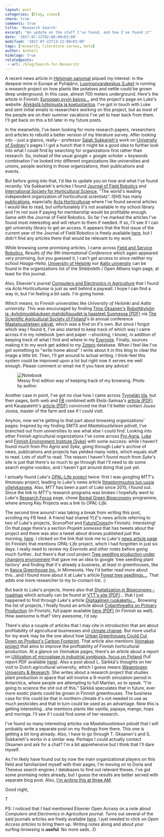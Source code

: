 ```yaml
---
layout: post
categories: [blog, views]
share: true
comments: true
title: 'Research Search'
excerpt: "An update on the stuff I've found, and how I've found it"
date: '2017-07-22T02:00:00+03:00'
modified: '2017-07-22T13:12:00+03:00'
tags: [research, literature survey, meta]
author: Author1
hidelogo: true
relatedposts:
 - url: /blog/Search-for-Research/
---
```

A recent news article in [Helsingin sanomat](hs.fi) piqued my interest: in the deepest mine in Europe at Pyhäjärvi, [Luonnonvarakeskus (Luke)](https://www.luke.fi) is running a research project on how plants like potatoes and nettle could be grown deep underground. In this case, almost 700 meters underground. Here's the article in Finnish: [Euroopan syvin kaivos...](http://www.hs.fi/kotimaa/art-2000005280437.html) and the project's page on Luke's website: [Älykästä tutkimusta ja koetuotantoa](https://www.luke.fi/projektit/alykasta-tutkimusta-ja-koetuotantoa/). I've got in touch with Luke and sent initial emails to researchers working on this project, but as most of the people are on their summer vacations I've yet to hear back from them. I'll get back on this a bit later in my future posts.

In the meanwhile, I've been looking for more research papers, researchers and articles to rebuild a better version of my literature survey. After looking into --just a glance, really-- professor [Salah Sukkarieh's](http://sydney.edu.au/engineering/people/salah.sukkarieh.php) work on [University of Sydney](http://sydney.edu.au)'s pages I  I got a hunch that it might be a good idea to further look into what I could find by searching for organizations first rather than research. So, instead of the usual *google + google scholar + keywords* combination I've looked into different organizations like universities and unions, people working in those organizations, their publications and events.

But before going into that, I'd like to update you on how and what I've found recently:
Via Sukkarieh's articles I found [Journal of Field Robotics](http://www.journalfieldrobotics.org/Home.html) and [International Society for Horticultural Science](http://www.ishs.org), "The world's leading independent organization of horticultural scientists". ISHS has many [publications](http://www.ishs.org/publications), especially [Acta Horticulturae](http://www.ishs.org/acta-horticulturae) where I've found several articles I would like to read, but unfortunately it's not available in my school library and I'm not sure if paying for membership would be profitable enough. Same with the Journal of Field Robotics. So far I've marked the articles I've found most interesting and will return to them if needed. If so, I'll see if I can get university library to get an access. It appears that the first issue of the current year of the Journal of Field Robotics is freely available [here](http://onlinelibrary.wiley.com/doi/10.1002/rob.2017.34.issue-1/issuetoc), but I didn't find any articles there that would be relevant to my work.

While browsing some promising articles, I came across [Field and Service Robotics](https://link.springer.com/book/10.1007/978-3-319-07488-7), *Results of the 9th International Conference* which again appeared very promising, but you guessed it, I can't get access to since neither my school *Haaga-Helia*, [University of Helsinki](https://www.helsinki.fi/en) nor [Aalto university](http://www.aalto.fi/en/) can be found in the organizations list of the Shibboleth / Open Athens login page, at least for this journal.

Also, Elsevier's journal [Computers and Electronics in Agriculture](https://www.journals.elsevier.com/computers-and-electronics-in-agriculture/) that I found via *Acta Horticulturae* is just as well behind a paywall. I hope I can find a way in, but I'm feeling a bit sads. I'm going home.

Which means, to Finnish universities like *University of Helsinki* and *Aalto university*. This was encouraged by finding [Timo Oksanen's](http://autsys.aalto.fi/en/TimoOksanen) [Robottikylvön ja -kylvömuokkauksen mahdollisuudet ja haasteet Suomessa (PDF)](http://www.smts.fi/MTP_julkaisu_2014/Esitykset/Oksanen_Linkolehto_Robottikylvon_ja-kylvomuokkauksen_mahdollisuudet_ja_haasteet_Suomessa.pdf) via [The Scientific Agricultural Society of Finland](http://www.smts.fi/en)'s bi annual conference [Maataloustieteen päivät](http://www.smts.fi/fi/tapahtumat), which was a find on it's own. But since I forgot which way I found it, I've also started to keep track of which way I came across it in my notebook (pen and paper --shocking, I know), in addition of keeping track of what I find and where in my [Evernote](https://evernote.com). Finally, sources making it to my work get added to my [Zotero](https://www.zotero.org) database. When I feel like I've got something to "write home about" I write about it in this blog to clear the image a little bit. Then, I'll get around to actual writing. I think-feel this system could be improved upon a lot but right now it serves me well enough. Please comment or email me if you have any advice!

<figure>
    <img src="../../../images/posts/IMG_1737.jpg" alt="Notebook">
    <figcaption>Messy first edition way of keeping track of my browsing. Photo by author.</figcaption>
</figure>

Another case in point, I've got no clue how I came across [Tyynelän tila](http://tyynelantila.fi), but their pages, both web and [FB](https://www.facebook.com/Tyynelantila) combined with Etelä-Saimaa's [article (PDF)](http://tyynelantila.fi/wp-content/uploads/2015/05/15.5.2015-Etelä-Saimaan-uutisaukeama.pdf) and Kauppalehti's [article (PDF)](http://tyynelantila.fi/wp-content/uploads/2013/08/Kauppalehti_13.08.2013_pienempi-tiedosto.pdf) convinced me that I'd better contact Juuso Joona, master of the farm and see if I could visit.

Anyhoo, now we're getting to that part about browsing organizations' pages:
Inspired by my finding *SMTS* and *Maataloustieteen päivät*, I've branched out from universities to see what else I could find. Looking into other Finnish agricultural organizations I've come across [Pro Agria](https://www.proagria.fi), [Luke](https://www.luke.fi) and [Finnish Environment Institute (Syke)](http://www.syke.fi/en-US) with some success: while I haven't found much from *Pro Agria* and *Syke*, going through *Luke*'s archive of news, publications and projects has yielded many notes, which equals stuff to read. Lots of stuff to read. The reason I haven't found much from *Syke*'s site is just that there's so much to go through that I'll need to do some search engine voodoo, and I haven't got around doing that just yet.

I actually found *Luke*'s [OPAL-Life project](http://www.opal.fi/en/) twice: first I was googling *MTT*'s *Ilmasopu* project, leading to *Luke*'s news article [Ilmastonmuutos tuo uusia viljelykasveja](https://portal.mtt.fi/portal/page/portal/mtt/mtt/ajankohtaista/Uutisarkisto/2009/Ilmastonmuutos%20tuo%20uusia%20viljelykasveja). Also, *MTT* has been a part of *Luke* since 2015, I found out. Since the link to *MTT*'s research programs was broken I hopefully went to *Luke*'s [Research Focus](https://www.luke.fi/en/research/) page, chose [Boreal Green Bioeconomy](https://www.luke.fi/en/research/boreal-green-bioeconomy/) programme, where among Key Projects was a link to *OPAL-Life*.

The second time around I was taking a break from writing this post, scrolling my FB feed. A friend had shared *YLE*'s news article referring to two of *Luke*'s projects, *ScenoProt* and [FutureCrops](https://www.luke.fi/futurecrops/fi/etusivu/)(in Finnish). Interesting! On that page there's a section *Projekti somessa* that has tweets about the project and there was also a tweet about drones published just this morning, [here](https://twitter.com/i/web/status/888297532178272256). I clicked on the link that took me to *Luke*'s [news article page](https://www.luke.fi/uutiset/pellon-ylla-lentava-drone-rekisteroi-monenlaista-tietoa/) (in Finnish) that mentions *OPAL-Life* project, which I had forgotten in just six days. I really need to review my *Evernote* and other notes before going much further...but there's that cool project [Tree seedling production under changing environment](https://www.luke.fi/en/projects/taimitaito/) that gave me an idea to google 'tree seedling plant factory' and finding that it's already a business, at least in greenhouses, like in [Itasca Greenhouse Inc.](http://www.itascagreenhouse.com/treeseedlings.html) in Minnesota. Hey I'd better read more about this...and I found more about it at *Luke*'s article [Forest tree seedlings...](https://www.luke.fi/en/mt-forest-tree-seedlings-can-cultivated-even-without-natural-light/). That adds one more researcher to my to-contact-list. :)

But back to *Luke*'s projects, theres also that [Digitalization in Bioeconomy -roadmap](https://www.luke.fi/en/projects/digibio/) which actually can be found at [VTT's site (PDF)](http://www.vtt.fi/inf/pdf/visions/2017/V11.pdf)... that I just happened to find through *Luke*'s article [Digitaalinen ruokaketju...](https://www.luke.fi/mt-digitaalinen-ruokaketju-haukkaa-tietoa-ja-tulostaa-alykkaita-annoksia/). Browsing the list of projects, I finally found an article about [Cyberthreaths on Primary Production](https://www.luke.fi/uutiset/kyberturvallisuus-elintarkea-myos-maataloudessa/) (in Finnish), full paper available [here (PDF)](http://jukuri.luke.fi/bitstream/handle/10024/539088/luke-luobio_32_2017.pdf?sequence=1&isAllowed=y) (in Finnish as well). How awesome is that? Very awesome, I'd say.

There's also a couple of articles that I may cite in introduction that are about profitability of agricultural businesses and [climate change](https://www.luke.fi/mt-oletko-huomannut-ilmasto-muuttuu/). But more useful for my work may be the one about how [Urban Greenhouses Could Cut Down on Product's Carbon Footprint](https://www.luke.fi/uutiset/kaupunkikasvihuoneet-pienentaisivat-tuotteiden-hiilijalanjalkea/). That article also mentions [Voimakas project](http://voimakas.fi) that aims to improve the profitability of Finnish horticultural production. At a glance on *Voimakas* pages, there's an article about a report on [Utilization of microalgae in industrial symbiosis, focus on Finland](http://voimakas.fi/2017/06/16/levien-teollinen-ja-laajamittainen-viljely-suomessa-on-haastavaa/) (full report PDF available [here](http://voimakas.fi/wp-content/uploads/2017/06/LopullinenLeväRaporttiluke-luobio_33_2017.pdf)). Also a post about L. Särkkä's thoughts on her visit to Dutch agricultural university, which I guess means [Wageningen University & Research](http://www.wur.nl/en.htm). She writes about a research project that studies plant production in space that will involve a 9-month simulation period in Antarctica, where people are attempting to full Martian, so to speak. "I'm going to science the shit out of this." Särkkä speculates that in future, ever more exotic plants could be grown in Finnish greenhouses. The business case for this could be that in northern climate it's not needed to use as much pesticides and that in turn could be used as an advantage. Now this is getting interesting...she mentions plants like vanilla, papaya, mango, hops and moringa. I'll see if I could find some of her research.

I've found so many interesting articles via *Maataloustieteen päivät* that I will probably write a separate post on my findings from there. This one is getting a bit long already. Also, I have to go through T. Oksanen's and S. Sukkarieh's works in a similar way. Perhaps I could actually contact Oksanen and ask for a chat? I'm a bit apprehensive but I think that I'll dare myself.

As I'm likely have found out by now the main organizational players on this field and familiarized myself with their pages, I'm moving on to Doria and Theseus search engines / databases to find out relevant theses. I've got some promising notes already, but I guess the results are better served with separate blog post. Also, [I'm writing this at three AM](https://youtu.be/QwwMRIYE46Y). 

Good night,

T


PS: I noticed that I had mentioned Elsevier Open Access on a note about *Computers and Electronics in Agriculture* journal. Turns out several of the said journals articles are freely available [here](http://www.sciencedirect.com/science/journal/01681699/open-access?sdc=1). I just needed to click on *Open Access articles* to bring them up. Writing notes along and about your surfing-browsing is **useful**. No more sads. :D 





 


